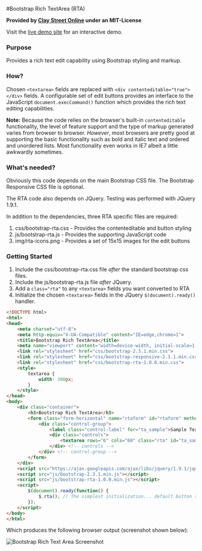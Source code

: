 #Bootstrap Rich TextArea (RTA)

**Provided by [Clay Street Online](http://www.claystreet.com) under an MIT-License**

Visit the [live demo site](http://www.claystreet.com/sites/claystreet/dev/bootstrap/rta/demo.html) for an interactive demo.

### Purpose

Provides a rich text edit capability using Bootstrap styling and markup.

### How?

Chosen `<textarea>` fields are replaced with `<div contenteditable="true"></div>` fields.  A configurable set of edit
buttons provides an interface to the JavaScript `document.execCommand()` function which provides the rich text editing
capabilities.

**Note:** Because the code relies on the browser's built-in `contenteditable` functionality, the level of feature
support and the type of markup generated varies from browser to browser.  *However*, most browsers are pretty good
at supporting the basic functionality such as bold and italic text and ordered and unordered lists.  Most functionality
even works in IE7 albeit a little awkwardly sometimes.

### What's needed?

Obviously this code depends on the main Bootstrap CSS file.  The Bootstrap Responsive CSS file is optional.

The RTA code also depends on JQuery.  Testing was performed with JQuery 1.9.1.

In addition to the dependencies, three RTA specific files are required:

1. css/bootstrap-rta.css - Provides the contenteditable and button styling
2. js/bootstrap-rta.js - Provides the supporting JavaScript code
3. img/rta-icons.png - Provides a set of 15x15 images for the edit buttons

### Getting Started

1. Include the css/bootstrap-rta.css file *after* the standard bootstrap css files.
2. Include the js/bootstrap-rta.js file *after* JQuery.
3. Add a `class="rta"` to any `<textarea>` fields you want converted to RTA
4. Initialize the chosen `<textarea>` fields in the JQuery `$(document).ready()` handler.

```html
<!DOCTYPE html>
<html>
<head>
    <meta charset="utf-8">
    <meta http-equiv="X-UA-Compatible" content="IE=edge,chrome=1">
    <title>Bootstrap Rich TextArea</title>
    <meta name="viewport" content="width=device-width, initial-scale=1.0">
    <link rel="stylesheet" href="css/bootstrap-2.3.1.min.css">
    <link rel="stylesheet" href="css/bootstrap-responsive-2.3.1.min.css">
    <link rel="stylesheet" href="css/bootstrap-rta-1.0.0.min.css">
    <style>
        textarea {
            width: 300px;
        }
    </style>
</head>
<body>
    <div class="container">
        <h3>Bootstrap Rich TextArea</h3>
        <form class="form-horizontal" name="rtaform" id="rtaform" method="GET" action="#">
            <div class="control-group">
                <label class="control-label" for="ta_sample">Sample TextArea</label>
                <div class="controls">
                    <textarea rows="6" cols="60" class="rta" id="ta_sample" name="ta_sample" placeholder="Sample TextArea"></textarea>
                </div> <!-- controls -->
            </div> <!-- control-group -->
        </form>
    </div>
    <script src="https://ajax.googleapis.com/ajax/libs/jquery/1.9.1/jquery.min.js"></script>
    <script src="js/bootstrap-2.3.1.min.js"></script>
    <script src="js/bootstrap-rta-1.0.0.min.js"></script>
    <script>
        $(document).ready(function() {
            $.rta(); // The simplest initialization... default button set on all class="rta" textarea's
        });
    </script>
</body>
</html>
```

Which produces the following browser output (screenshot shown below):

![Bootstrap Rich Text Area Screenshot](http://www.claystreet.com/sites/claystreet/dev/bootstrap/rta/img/ss-simple.png)


